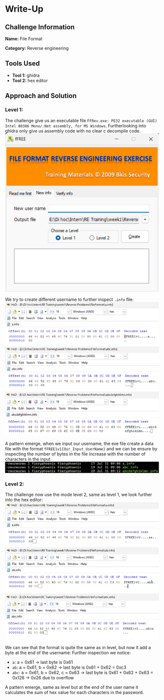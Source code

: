 # Write-Up

## Challenge Information
**Name:** File Format

**Category:** Reverse engineering

## Tools Used
- **Tool 1:** ghidra
- **Tool 2:** hex editor

## Approach and Solution

### Level 1: 
The challenge give us an executable file `FFRev.exe: PE32 executable (GUI) Intel 80386 Mono/.Net assembly, for MS Windows`. Furtherlooking into ghidra only give us assembly code with no clear c decompile code.
![Image](level1/main.png)

We try to create different username to further inspect `.info` file:
![Image](level1/1.png)
![Image](level1/2.png)
![Image](level1/3.png)

A pattern emerge, when we input our username, the exe file create a data file with the format `fFREE1v1{Our_Input_UserName}` and we can be ensure by inspecting the number of bytes in the file increase with the number of characters in the input
![Image](level1/4.png)


### Level 2:
The challenge now use the mode level 2, same as level 1, we look further into the hex editor:
![Image](level2/1.png)
![Image](level2/2.png)
![Image](level2/3.png)

We can see that the format is quite the same as in level, but now it add a byte at the end of the username:
Further inspection we notice:
- `a`: a = 0x61 -> last byte is 0x61
- `ab`: a = 0x61, b = 0x62 -> last byte is 0x61 + 0x62 = 0xc3
- `abc`: a = 0x61, b = 0x62, c = 0x63 -> last byte is 0x61 + 0x62 + 0x63 = 0x126 -> 0x26 due to overflow

A pattern emerge, same as level but at the end of the user name it calculates the sum of hex value for each characters in the password.
